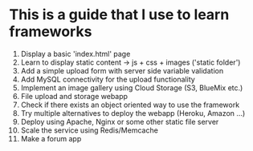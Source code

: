 # This is a guide that I use to learn frameworks
1. Display a basic 'index.html' page
2. Learn to display static content -> js + css + images ('static folder')
3. Add a simple upload form with server side variable validation
4. Add MySQL connectivity for the upload functionality
5. Implement an image gallery using Cloud Storage (S3, BlueMix etc.)
6. File upload and storage webapp
7. Check if there exists an object oriented way to use the framework
8. Try multiple alternatives to deploy the webapp (Heroku, Amazon ...)
9. Deploy using Apache, Nginx or some other static file server
10. Scale the service using Redis/Memcache
11. Make a forum app
